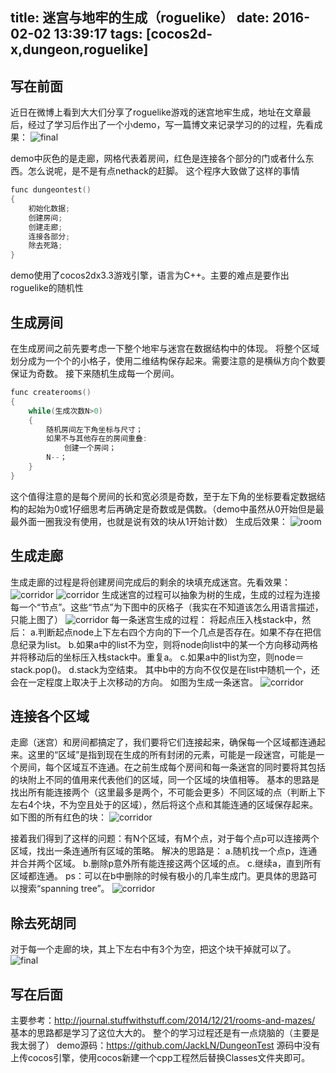 title: 迷宫与地牢的生成（roguelike）
date: 2016-02-02 13:39:17
tags: [cocos2d-x,dungeon,roguelike]
---

## 写在前面
近日在微博上看到大大们分享了roguelike游戏的迷宫地牢生成，地址在文章最后，经过了学习后作出了一个小demo，写一篇博文来记录学习的的过程，先看成果：
![final](http://7xl9we.com1.z0.glb.clouddn.com/dungeo8.png)

demo中灰色的是走廊，网格代表着房间，红色是连接各个部分的门或者什么东西。怎么说呢，是不是有点nethack的赶脚。
这个程序大致做了这样的事情
```cpp
func dungeontest()
{
	初始化数据;
	创建房间;
	创建走廊;
	连接各部分;
	除去死路;
}
```
demo使用了cocos2dx3.3游戏引擎，语言为C++。主要的难点是要作出roguelike的随机性
## 生成房间
在生成房间之前先要考虑一下整个地牢与迷宫在数据结构中的体现。
将整个区域划分成为一个个的小格子，使用二维结构保存起来。需要注意的是横纵方向个数要保证为奇数。
接下来随机生成每一个房间。
```cpp
func createrooms()
{
	while(生成次数N>0)
	{
		随机房间左下角坐标与尺寸；
		如果不与其他存在的房间重叠:
			创建一个房间；
		N--；
	}
}
```
这个值得注意的是每个房间的长和宽必须是奇数，至于左下角的坐标要看定数据结构的起始为0或1仔细思考后再确定是奇数或是偶数。（demo中虽然从0开始但是最最外面一圈我没有使用，也就是说有效的块从1开始计数）
生成后效果：
![room](http://7xl9we.com1.z0.glb.clouddn.com/dungeo31.png)

## 生成走廊
生成走廊的过程是将创建房间完成后的剩余的块填充成迷宫。先看效果：
![corridor](http://7xl9we.com1.z0.glb.clouddn.com/dungeon1.png)
![corridor](http://7xl9we.com1.z0.glb.clouddn.com/dungeon2.png)
生成迷宫的过程可以抽象为树的生成，生成的过程为连接每一个“节点”。这些“节点”为下图中的灰格子（我实在不知道该怎么用语言描述，只能上图了）
![corridor](http://7xl9we.com1.z0.glb.clouddn.com/dungeo4.png)
每一条迷宫生成的过程：
将起点压入栈stack中，然后：
a.判断起点node上下左右四个方向的下一个几点是否存在。如果不存在把信息纪录为list。
b.如果a中的list不为空，则将node向list中的某一个方向移动两格并将移动后的坐标压入栈stack中。重复a。
c.如果a中的list为空，则node＝stack.pop()。
d.stack为空结束。
其中b中的方向不仅仅是在list中随机一个，还会在一定程度上取决于上次移动的方向。
如图为生成一条迷宫。
![corridor](http://7xl9we.com1.z0.glb.clouddn.com/dungeo5.png)

## 连接各个区域
走廊（迷宫）和房间都搞定了，我们要将它们连接起来，确保每一个区域都连通起来。这里的“区域”是指到现在生成的所有封闭的元素，可能是一段迷宫，可能是一个房间，每个区域互不连通。在之前生成每个房间和每一条迷宫的同时要将其包括的块附上不同的值用来代表他们的区域，同一个区域的块值相等。
基本的思路是找出所有能连接两个（这里最多是两个，不可能会更多）不同区域的点（判断上下左右4个块，不为空且处于的区域），然后将这个点和其能连通的区域保存起来。如下图的所有红色的块：
![corridor](http://7xl9we.com1.z0.glb.clouddn.com/dungeo6.png)

接着我们得到了这样的问题：有N个区域，有M个点，对于每个点p可以连接两个区域，找出一条连通所有区域的策略。
解决的思路是：
a.随机找一个点p，连通并合并两个区域。
b.删除p意外所有能连接这两个区域的点。
c.继续a，直到所有区域都连通。
ps：可以在b中删除的时候有极小的几率生成门。更具体的思路可以搜索“spanning tree”。
![corridor](http://7xl9we.com1.z0.glb.clouddn.com/dungeo7.png)

## 除去死胡同 
对于每一个走廊的块，其上下左右中有3个为空，把这个块干掉就可以了。
![final](http://7xl9we.com1.z0.glb.clouddn.com/dungeo8.png)

## 写在后面

主要参考：http://journal.stuffwithstuff.com/2014/12/21/rooms-and-mazes/
基本的思路都是学习了这位大大的。
整个的学习过程还是有一点烧脑的（主要是我太弱了）
demo源码：https://github.com/JackLN/DungeonTest
源码中没有上传cocos引擎，使用cocos新建一个cpp工程然后替换Classes文件夹即可。